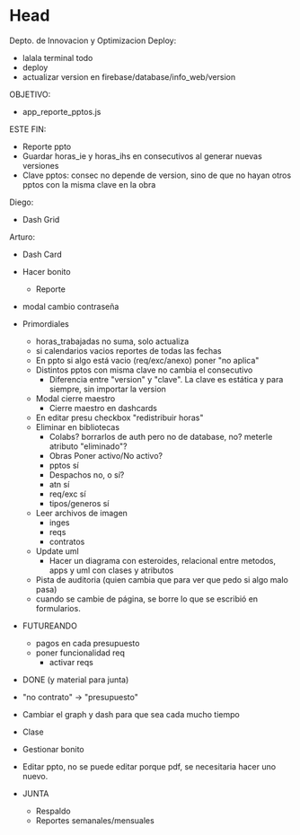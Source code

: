 # Head
Depto. de Innovacion y Optimizacion
Deploy:
 - lalala terminal todo
 - deploy
 - actualizar version en firebase/database/info_web/version

 OBJETIVO:
  - app_reporte_pptos.js
 
 ESTE FIN:
  - Reporte ppto
  - Guardar horas_ie y horas_ihs en consecutivos al generar nuevas versiones
  - Clave pptos: consec no depende de version, sino de que no hayan otros pptos con la misma clave en la obra
 
 Diego:
 - Dash Grid
 
 Arturo:
 - Dash Card
  - Hacer bonito
    - Reporte
  - modal cambio contraseña

- Primordiales
  - horas_trabajadas no suma, solo actualiza
  - si calendarios vacios reportes de todas las fechas
  - En ppto si algo está vacio (req/exc/anexo) poner "no aplica"
  - Distintos pptos con misma clave no cambia el consecutivo
    - Diferencia entre "version" y "clave". La clave es estática y para siempre, sin importar la version
  - Modal cierre maestro
    - Cierre maestro en dashcards
  - En editar presu checkbox "redistribuir horas"
  - Eliminar en bibliotecas
    - Colabs? borrarlos de auth pero no de database, no? meterle atributo "eliminado"?
    - Obras Poner activo/No activo?
    - pptos sí
    - Despachos no, o sí?
    - atn sí
    - req/exc sí
    - tipos/generos sí
  - Leer archivos de imagen
    - inges
    - reqs
    - contratos
  - Update uml
    - Hacer un diagrama con esteroides, relacional entre metodos, apps y uml con clases y atributos
  - Pista de auditoria (quien cambia que para ver que pedo si algo malo pasa)
  - cuando se cambie de página, se borre lo que se escribió en formularios.

- FUTUREANDO
  - pagos en cada presupuesto
  - poner funcionalidad req
    - activar reqs  

- DONE (y material para junta)
 - "no contrato" -> "presupuesto"
 - Cambiar el graph y dash para que sea cada mucho tiempo
 - Clase
 - Gestionar bonito
 
 - Editar ppto, no se puede editar porque pdf, se necesitaria hacer uno nuevo.

- JUNTA
  - Respaldo
  - Reportes semanales/mensuales
